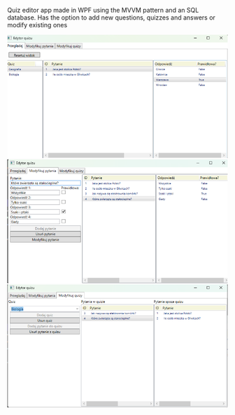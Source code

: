  Quiz editor app made in WPF using the MVVM pattern and an SQL database.
 Has the option to add new questions, quizzes and answers or modify existing ones
 <p align="center">
  <img src="https://github.com/karozaj/Quiz-editor-WPF-MVVM-/blob/master/.github/1.png">
  <img src="https://github.com/karozaj/Quiz-editor-WPF-MVVM-/blob/master/.github/2.png">
  <img src="https://github.com/karozaj/Quiz-editor-WPF-MVVM-/blob/master/.github/3.png">
</p>
